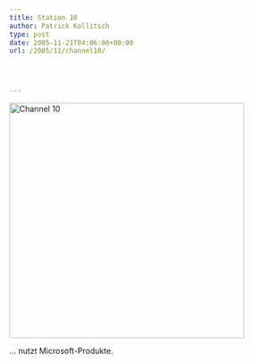 ```yaml
---
title: Station 10
author: Patrick Kollitsch
type: post
date: 2005-11-21T04:06:00+00:00
url: /2005/11/channel10/




---
```

[<img width="420" src="//static.flickr.com/34/65425211_76b8733ba6.jpg" alt="Channel 10" />][1]

... nutzt Microsoft-Produkte.

 [1]: http://www.flickr.com/photos/schreibblogade/65425211/ "Channel 10"